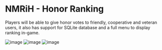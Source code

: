 # NMRiH - Honor Ranking
Players will be able to give honor votes to friendly, cooperative and veteran users, it also has support for SQLite database and a full menu to display ranking in-game.

![image](https://i.imgur.com/YD88Y3G.jpeg)
![image](https://i.imgur.com/osTxq6G.jpeg)
![image](https://i.imgur.com/wEpAsjT.jpeg)
